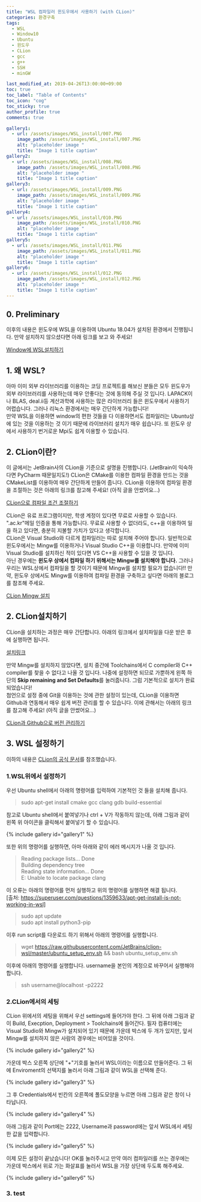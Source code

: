 ```yaml
---
title: "WSL 컴파일러 윈도우에서 사용하기 (with CLion)"
categories: 환경구축
tags:
  - WSL
  - Window10
  - Ubuntu
  - 윈도우
  - CLion
  - gcc
  - g++
  - SSH
  - minGW

last_modified_at: 2019-04-26T13:00:00+09:00
toc: true 
toc_label: "Table of Contents"
toc_icon: "cog" 
toc_sticky: true 
author_profile: true
comments: true

gallery1: 
  - url: /assets/images/WSL_install/007.PNG
    image_path: /assets/images/WSL_install/007.PNG
    alt: "placeholder image "
    title: "Image 1 title caption"
gallery2: 
  - url: /assets/images/WSL_install/008.PNG
    image_path: /assets/images/WSL_install/008.PNG
    alt: "placeholder image "
    title: "Image 1 title caption"
gallery3: 
  - url: /assets/images/WSL_install/009.PNG
    image_path: /assets/images/WSL_install/009.PNG
    alt: "placeholder image "
    title: "Image 1 title caption"
gallery4: 
  - url: /assets/images/WSL_install/010.PNG
    image_path: /assets/images/WSL_install/010.PNG
    alt: "placeholder image "
    title: "Image 1 title caption"
gallery5: 
  - url: /assets/images/WSL_install/011.PNG
    image_path: /assets/images/WSL_install/011.PNG
    alt: "placeholder image "
    title: "Image 1 title caption"
gallery6: 
  - url: /assets/images/WSL_install/012.PNG
    image_path: /assets/images/WSL_install/012.PNG
    alt: "placeholder image "
    title: "Image 1 title caption"
--- 
```


## 0. Preliminary
이후의 내용은 윈도우에 WSL을 이용하여 Ubuntu 18.04가 설치된 환경에서 진행됩니다. 만약 설치하지 않으셨다면 아래 링크를 보고 와 주세요!

[Window에 WSL설치하기](https://gyeonghunkim.github.io/blog/%ED%99%98%EA%B2%BD%EA%B5%AC%EC%B6%95/install-WSL/)

## 1. 왜 WSL?
아마 이미 외부 라이브러리를 이용하는 코딩 프로젝트를 해보신 분들은 모두 윈도우가 외부 라이브러리를 사용하는데 매우 안좋다는 것에 동의해 주실 것 입니다. LAPACK이나 BLAS, deal.ii등 계산과학에 사용하는 많은 라이브러리 들은 윈도우에서 사용하기 어렵습니다. 그러나 리눅스 환경에서는 매우 간단하게 가능합니다!  
만약 WSL을 이용하면 window의 편한 것들을 다 이용하면서도 컴파일러는 Ubuntu상에 있는 것을 이용하는 것 이기 때문에 라이브러리 설치가 매우 쉽습니다. 또 윈도우 상에서 사용하기 번거로운 Mpi도 쉽게 이용할 수 있습니다. 

## 2. CLion이란?
이 글에서는 JetBrain사의 CLion을 기준으로 설명을 진행합니다. (JetBrain이 익숙하다면 PyCharm 때문일지도!) CLion은 CMake를 이용한 컴파일 환경을 만드는 것을 CMakeList를 이용하여 매우 간단하게 만들어 줍니다. CLion을 이용하여 컴파일 환경을 조절하는 것은 아래의 링크를 참고해 주세요! (아직 글을 안썼어요...)

[CLion으로 컴파일 조건 조절하기]()

CLion은 유료 프로그램이지만, 학생 계정이 있다면 무료로 사용할 수 있습니다. ".ac.kr"메일 인증을 통해 가능합니다. 무료로 사용할 수 없더라도, c++을 이용하여 일을 하고 있다면, 충분히 지불할 가치가 있다고 생각합니다.   
CLion은 Visual Studio와 다르게 컴파일러는 따로 설치해 주어야 합니다. 일반적으로 윈도우에서는 Mingw를 이용하거나 Visual Studio C++을 이용합니다. 만약에 이미 Visual Studio를 설치하신 적이 있다면 VS C++을 사용할 수 있을 것 입니다.  
아닌 경우에는 **윈도우 상에서 컴파일 하기 위해서는 Mingw를 설치해야 합니다.** 그러나 우리는 WSL상에서 컴파일을 할 것이기 때문에 Mingw를 설치할 필요가 없습니다!!
만약, 윈도우 상에서도 Mingw를 이용하여 컴파일 환경을 구축하고 싶다면 아래의 블로그를 참조해 주세요. 

[CLion Mingw 설치](https://penglog.tistory.com/12)

## 2. CLion설치하기
CLion을 설치하는 과정은 매우 간단합니다. 아래의 링크에서 설치파일을 다운 받은 후에 실행하면 됩니다. 

[설치링크](https://www.jetbrains.com/clion/download/#section=windows)

만약 Mingw를 설치하지 않았다면, 설치 중간에 Toolchains에서 C compiler와 C++ compiler를 찾을 수 없다고 나올 것 입니다. 나중에 설정하면 되므로 가뿐하게 왼쪽 하단의 **Skip remaining and Set Defaults**를 눌러줍니다. 그럼 기본적으로 설치가 완료되었습니다!  
첨언으로 설정 중에 Git을 이용하는 것에 관한 설정이 있는데, CLion을 이용하면 Github과 연동해서 매우 쉽게 버전 관리를 할 수 있습니다. 이에 관해서는 아래의 링크를 참고해 주세요! (아직 글을 안썼어요...)

[CLion과 Github으로 버전 관리하기]()

## 3. WSL 설정하기
이하의 내용은 [CLion의 공식 문서](https://www.jetbrains.com/help/clion/how-to-use-wsl-development-environment-in-clion.html)를 참조했습니다. 

### 1.WSL위에서 설정하기
우선 Ubuntu shell에서 아래의 명령어를 입력하여 기본적인 것 들을 설치해 줍니다. 

> sudo apt-get install cmake gcc clang gdb build-essential

참고로 Ubuntu shell에서 붙여넣기나 ctrl + V가 작동하지 않는데, 아래 그림과 같이 왼쪽 위 아이콘을 클릭해서 붙여넣기 할 수 있습니다. 

{% include gallery id="gallery1" %}

또한 위의 명령어를 실행하면, 아마 아래와 같이 에러 메시지가 나올 것 입니다. 

>Reading package lists... Done  
>Building dependency tree  
>Reading state information... Done  
>E: Unable to locate package clang  

이 오류는 아래의 명령어를 먼저 실행하고 위의 명령어를 실행하면 해결 됩니다.   
[출처: https://superuser.com/questions/1359633/apt-get-install-is-not-working-in-wsl]

> sudo apt update  
> sudo apt install python3-pip

이후 run script를 다운로드 하기 위해서 아래의 명령어를 실행합니다. 

> wget https://raw.githubusercontent.com/JetBrains/clion-wsl/master/ubuntu_setup_env.sh && bash ubuntu_setup_env.sh

이후에 아래의 명령어를 실행합니다. username을 본인의 계정으로 바꾸어서 실행해야합니다. 

> ssh username@localhost -p2222


### 2.CLion에서의 세팅
CLion 위에서의 세팅을 위해서 우선 settings에 들어가야 한다. 그 뒤에 아래 그림과 같이 Build, Execption, Deployment > Toolchains에 들어간다. 필자 컴퓨터에는 Visual Studio와 Mingw가 설치되어 있기 때문에 가운데 박스에 두 개가 있지만, 앞서 Mingw를 설치하지 않은 사람의 경우에는 비어있을 것이다. 

{% include gallery id="gallery2" %}

가운데 박스 오른쪽 상단에 "+"기호를 눌러서 WSL이라는 이름으로 만들어준다. 그 뒤에 Enviroment의 선택지를 눌러서 아래 그림과 같이 WSL을 선택해 준다. 

{% include gallery id="gallery3" %}

그 후 Credentials에서 빈칸의 오른쪽에 폴도모양을 누르면 아래 그림과 같은 창이 나타납니다. 

{% include gallery id="gallery4" %}

아래 그림과 같이 Port에는 2222, Username과 password에는 앞서 WSL에서 세팅한 값을 입력합니다. 


{% include gallery id="gallery5" %}

이제 모든 설정이 끝났습니다! OK를 눌러주시고 만약 여러 컴파일러를 쓰는 경우에는 가운데 박스에서 위로 가는 화살표를 눌러서 WSL을 가장 상단에 두도록 해주세요. 

{% include gallery id="gallery6" %}

### 3. test
